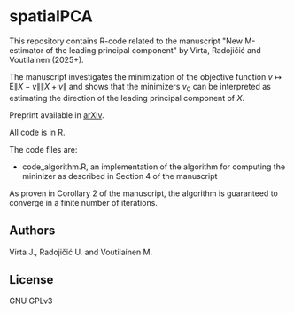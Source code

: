 # spatialPCA
This repository contains R-code related to the manuscript "New M-estimator of the leading principal component" by Virta, Radojičić and Voutilainen (2025+).

The manuscript investigates the minimization of the objective function $v \mapsto \mathrm{E}\| X - v \| \| X + v \|$ and shows that the minimizers $v_0$ can be interpreted as estimating the direction of the leading principal component of $X$.

Preprint available in [arXiv](https://arxiv.org/abs/2510.02799).

All code is in R.

The code files are:

- code_algorithm.R, an implementation of the algorithm for computing the mininizer as described in Section 4 of the manuscript

As proven in Corollary 2 of the manuscript, the algorithm is guaranteed to converge in a finite number of iterations.

## Authors

Virta J., Radojičić U. and Voutilainen M.

## License

GNU GPLv3
